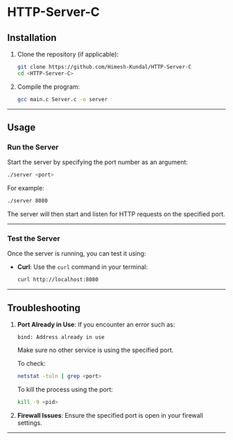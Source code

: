 # HTTP-Server-C

## **Installation**

1. Clone the repository (if applicable):
   ```bash
   git clone https://github.com/Himesh-Kundal/HTTP-Server-C
   cd <HTTP-Server-C>
   ```

2. Compile the program:
   ```bash
   gcc main.c Server.c -o server
   ```

---

## **Usage**

### **Run the Server**

Start the server by specifying the port number as an argument:

```bash
./server <port>
```

For example:

```bash
./server 8080
```

The server will then start and listen for HTTP requests on the specified port.

---

### **Test the Server**

Once the server is running, you can test it using:

- **Curl**: Use the `curl` command in your terminal:
  ```bash
  curl http://localhost:8080
  ```

---

## **Troubleshooting**

1. **Port Already in Use**:
   If you encounter an error such as:
   ```
   bind: Address already in use
   ```
   Make sure no other service is using the specified port.

   To check:
   ```bash
   netstat -tuln | grep <port>
   ```

   To kill the process using the port:
   ```bash
   kill -9 <pid>
   ```

2. **Firewall Issues**:
   Ensure the specified port is open in your firewall settings.

---